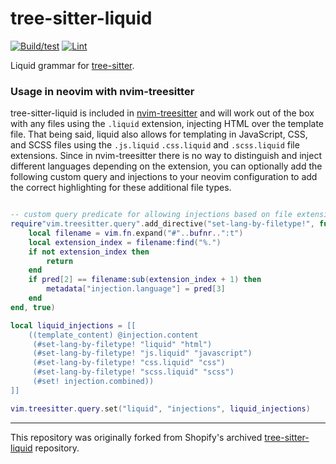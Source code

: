 # tree-sitter-liquid #

[![Build/test](https://github.com/hankthetank27/tree-sitter-liquid/actions/workflows/ci.yml/badge.svg)](https://github.com/hankthetank27/tree-sitter-liquid/actions/workflows/ci.yml)
[![Lint](https://github.com/hankthetank27/tree-sitter-liquid/actions/workflows/lint.yml/badge.svg)](https://github.com/hankthetank27/tree-sitter-liquid/actions/workflows/lint.yml)

Liquid grammar for [tree-sitter](https://github.com/tree-sitter/tree-sitter).

### Usage in neovim with nvim-treesitter ###

tree-sitter-liquid is included in [nvim-treesitter](https://github.com/nvim-treesitter/nvim-treesitter) and will work out of the box with any files using the `.liquid` extension, injecting HTML over the template file. That being said, liquid also allows for templating in JavaScript, CSS, and SCSS files using the `.js.liquid` `.css.liquid` and `.scss.liquid` file extensions. Since in nvim-treesitter there is no way to distinguish and inject different languages depending on the extension, you can optionally add the following custom query and injections to your neovim configuration to add the correct highlighting for these additional file types.

``` lua

-- custom query predicate for allowing injections based on file extension
require"vim.treesitter.query".add_directive("set-lang-by-filetype!", function (_, _, bufnr, pred, metadata)
    local filename = vim.fn.expand("#"..bufnr..":t")
    local extension_index = filename:find("%.")
    if not extension_index then
        return
    end
    if pred[2] == filename:sub(extension_index + 1) then
        metadata["injection.language"] = pred[3]
    end
end, true)

local liquid_injections = [[
    ((template_content) @injection.content
     (#set-lang-by-filetype! "liquid" "html")
     (#set-lang-by-filetype! "js.liquid" "javascript")
     (#set-lang-by-filetype! "css.liquid" "css")
     (#set-lang-by-filetype! "scss.liquid" "scss")
     (#set! injection.combined))
]]

vim.treesitter.query.set("liquid", "injections", liquid_injections)

```
---

This repository was originally forked from Shopify's archived [tree-sitter-liquid](https://github.com/Shopify/tree-sitter-liquid.git) repository.

